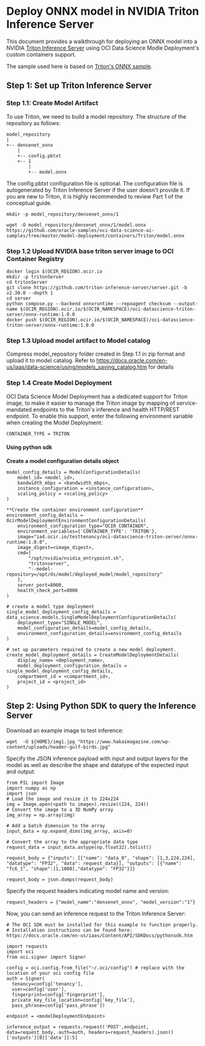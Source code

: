 # Deploy ONNX model in NVIDIA Triton Inference Server
This document provides a walkthrough for deploying an ONNX model into a NVIDIA [Triton Inference Server](https://developer.nvidia.com/nvidia-triton-inference-server) using OCI Data Science Modle Deployment's custom containers support.

The sample used here is based on [Triton's ONNX sample](https://github.com/triton-inference-server/tutorials/tree/main/Quick_Deploy/ONNX).

## Step 1: Set up Triton Inference Server
### Step 1.1: Create Model Artifact
To use Triton, we need to build a model repository. The structure of the repository as follows:
```
model_repository
|
+-- densenet_onnx
    |
    +-- config.pbtxt
    +-- 1
        |
        +-- model.onnx
```

The config.pbtxt configuration file is optional. The configuration file is autogenerated by Triton Inference Server if the user doesn't provide it. If you are new to Triton, it is highly recommended to review Part 1 of the conceptual guide.
```
mkdir -p model_repository/densenet_onnx/1
```
```
wget -O model_repository/densenet_onnx/1/model.onnx https://github.com/oracle-samples/oci-data-science-ai-samples/tree/master/model-deployment/containers/Triton/model.onnx
```

### Step 1.2  Upload NVIDIA base triton server image to OCI Container Registry

```
docker login $(OCIR_REGION).ocir.io
mkdir -p tritonServer
cd tritonServer
git clone https://github.com/triton-inference-server/server.git -b v2.30.0 --depth 1
cd server
python compose.py --backend onnxruntime --repoagent checksum --output-name $(OCIR_REGION).ocir.io/$(OCIR_NAMESPACE)/oci-datascience-triton-server/onnx-runtime:1.0.0
docker push $(OCIR_REGION).ocir.io/$(OCIR_NAMESPACE)/oci-datascience-triton-server/onnx-runtime:1.0.0
```

### Step 1.3 Upload model artifact to Model catalog
Compress model_repository folder created in Step 1.1 in zip format and upload it to model catalog. Refer to https://docs.oracle.com/en-us/iaas/data-science/using/models_saving_catalog.htm for details


### Step 1.4 Create Model Deployment
OCI Data Science Model Deployment has a dedicated support for Triton image, to make it easier to manage the Triton image by mapping of service-mandated endpoints to the Triton's inference and health HTTP/REST endpoint. To enable this support, enter the following environment variable when creating the Model Deployment:
```
CONTAINER_TYPE = TRITON
```

#### Using python sdk
**Create a model configuration details object**
```
model_config_details = ModelConfigurationDetails(
    model_id= <model_id>,
    bandwidth_mbps = <bandwidth_mbps>,
    instance_configuration = <instance_configuration>,
    scaling_policy = <scaling_policy>
)
  
**Create the container environment configuration**
environment_config_details = OcirModelDeploymentEnvironmentConfigurationDetails(
    environment_configuration_type="OCIR_CONTAINER",
    environment_variables={'CONTAINER_TYPE': 'TRITON'},
    image="iad.ocir.io/testtenancy/oci-datascience-triton-server/onnx-runtime:1.0.0",
    image_digest=<image_digest>,
    cmd=[
        "/opt/nvidia/nvidia_entrypoint.sh",
        "tritonserver",
        "--model-repository=/opt/ds/model/deployed_model/model_repository"
    ],
    server_port=8000,
    health_check_port=8000
)
  
# create a model type deployment
single_model_deployment_config_details = data_science.models.SingleModelDeploymentConfigurationDetails(
    deployment_type="SINGLE_MODEL",
    model_configuration_details=model_config_details,
    environment_configuration_details=environment_config_details
)
  
# set up parameters required to create a new model deployment.
create_model_deployment_details = CreateModelDeploymentDetails(
    display_name= <deployment_name>,
    model_deployment_configuration_details = single_model_deployment_config_details,
    compartment_id = <compartment_id>,
    project_id = <project_id>
)
```

## Step 2: Using Python SDK to query the Inference Server
Download an example image to test inference:

`wget  -O ${HOME}/img1.jpg "https://www.hakaimagazine.com/wp-content/uploads/header-gulf-birds.jpg"`

Specify the JSON inference payload with input and output layers for the model as well as describe the shape and datatype of the expected input and output:
```
from PIL import Image
import numpy as np
import json
# Load the image and resize it to 224x224
img = Image.open(<path to image>).resize((224, 224))
# Convert the image to a 3D NumPy array
img_array = np.array(img)
 
# Add a batch dimension to the array
input_data = np.expand_dims(img_array, axis=0)
 
# Convert the array to the appropriate data type
request_data = input_data.astype(np.float32).tolist()
 
request_body = {"inputs": [{"name": "data_0", "shape": [1,3,224,224], "datatype": "FP32", "data": request_data}], "outputs": [{"name": "fc6_1", "shape":[1,1000],"datatype": "FP32"}]}
 
request_body = json.dumps(request_body)
```

Specify the request headers indicating model name and version:
```
request_headers = {"model_name":"densenet_onnx", "model_version":"1"}
```

Now, you can send an inference request to the Triton Inference Server:
```
# The OCI SDK must be installed for this example to function properly.
# Installation instructions can be found here: https://docs.oracle.com/en-us/iaas/Content/API/SDKDocs/pythonsdk.htm
 
import requests
import oci
from oci.signer import Signer
 
config = oci.config.from_file("~/.oci/config") # replace with the location of your oci config file
auth = Signer(
  tenancy=config['tenancy'],
  user=config['user'],
  fingerprint=config['fingerprint'],
  private_key_file_location=config['key_file'],
  pass_phrase=config['pass_phrase'])
 
endpoint = <modelDeploymentEndpoint>
 
inference_output = requests.request('POST',endpoint, data=request_body, auth=auth, headers=request_headers).json()['outputs'][0]['data'][:5]
```
